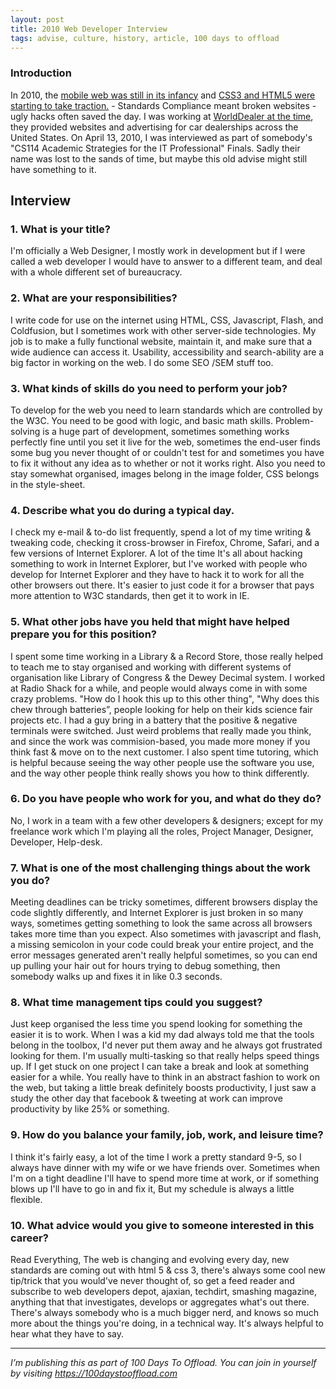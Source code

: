 ```yaml
---
layout: post
title: 2010 Web Developer Interview
tags: advise, culture, history, article, 100 days to offload
---
```


### Introduction

In 2010, the [mobile web was still in its
infancy](https://www.quirksmode.org/blog/archives/2010/09/state_of_mobile.html)
and [CSS3 and HTML5 were starting to take
traction.](https://webdirections.org/sotw10/) - Standards Compliance meant
broken websites - ugly hacks often saved the day. I was working at [WorldDealer
at the
time](https://web.archive.org/web/20100325215512/http://worlddealer.net/), they
provided websites and advertising for car dealerships across the United States.
On April 13, 2010, I was interviewed as part of somebody's "CS114 Academic
Strategies for the IT Professional" Finals. Sadly their name was lost to the
sands of time, but maybe this old advise might still have something to it.

## Interview

### 1. What is your title?

I'm officially a Web Designer, I mostly work in development but if I were
called a web developer I would have to answer to a different team, and deal
with a whole different set of bureaucracy.



### 2. What are your responsibilities?

I write code for use on the internet using HTML, CSS, Javascript, Flash, and
Coldfusion, but I sometimes work with other server-side technologies. My job is
to make a fully functional website, maintain it, and make sure that a wide
audience can access it. Usability, accessibility and search-ability are a big
factor in working on the web.  I do some SEO /SEM stuff too.



### 3. What kinds of skills do you need to perform your job?

To develop for the web you need to learn standards which are controlled by the
W3C. You need to be good with logic, and basic math skills. Problem-solving is
a huge part of development, sometimes something works perfectly fine until you
set it live for the web, sometimes the end-user finds some bug you never
thought of or couldn't test for and sometimes you have to fix it without any
idea as to whether or not it works right. Also you need to stay somewhat
organised, images belong in the image folder, CSS belongs in the style-sheet.



### 4. Describe what you do during a typical day.

I check my e-mail &amp; to-do list frequently, spend a lot of my time writing
&amp; tweaking code, checking it cross-browser in Firefox, Chrome, Safari, and
a few versions of Internet Explorer. A lot of the time It's all about hacking
something to work in Internet Explorer, but I've worked with people who develop
for Internet Explorer and they have to hack it to work for all the other
browsers out there. It's easier to just code it for a browser that pays more
attention to W3C standards, then get it to work in IE.



### 5. What other jobs have you held that might have helped prepare you for this position?

I spent some time working in a Library &amp; a Record Store, those really
helped to teach me to stay organised and working with different systems of
organisation like Library of Congress &amp; the Dewey Decimal system. I worked
at Radio Shack for a while, and people would always come in with some crazy
problems. "How do I hook this up to this other thing", "Why does this chew
through batteries”, people looking for help on their kids science fair projects
etc. I had a guy bring in a battery that the positive &amp; negative terminals
were switched. Just weird problems that really made you think, and since the
work was commision-based, you made more money if you think fast &amp; move on
to the next customer. I also spent time tutoring, which is helpful because
seeing the way other people use the software you use, and the way other people
think really shows you how to think differently.


### 6. Do you have people who work for you, and what do they do?

No, I work in a team with a few other developers &amp; designers; except for my
freelance work which I'm playing all the roles, Project Manager, Designer,
Developer, Help-desk.



### 7. What is one of the most challenging things about the work you do?

Meeting deadlines can be tricky sometimes, different browsers display the code
slightly differently, and Internet Explorer is just broken in so many ways,
sometimes getting something to look the same across all browsers takes more
time than you expect. Also sometimes with javascript and flash, a missing
semicolon in your code could break your entire project, and the error messages
generated aren't really helpful sometimes, so you can end up pulling your hair
out for hours trying to debug something, then somebody walks up and fixes it in
like 0.3 seconds.



### 8. What time management tips could you suggest?

Just keep organised the less time you spend looking for something the easier it
is to work. When I was a kid my dad always told me that the tools belong in the
toolbox, I'd never put them away and he always got frustrated looking for them.
I'm usually multi-tasking so that really helps speed things up. If I get stuck
on one project I can take a break and look at something easier for a while. You
really have to think in an abstract fashion to work on the web, but taking a
little break definitely boosts productivity, I just saw a study the other day
that facebook &amp; tweeting at work can improve productivity by like 25% or
something.



### 9. How do you balance your family, job, work, and leisure time?

I think it's fairly easy, a lot of the time I work a pretty standard 9-5, so I
always have dinner with my wife or we have friends over. Sometimes when I'm on
a tight deadline I'll have to spend more time at work, or if something blows up
I'll have to go in and fix it, But my schedule is always a little flexible.



### 10. What advice would you give to someone interested in this career?

Read Everything, The web is changing and evolving every day, new standards are
coming out with html 5 &amp; css 3, there's always some cool new tip/trick that
you would've never thought of, so get a feed reader and subscribe to web
developers depot, ajaxian, techdirt, smashing magazine, anything that that
investigates, develops or aggregates what's out there. There's always somebody
who is a much bigger nerd, and knows so much more about the things you're
doing, in a technical way. It's always helpful to hear what they have to say.


---

*I’m publishing this as part of 100 Days To Offload. You can join in yourself by visiting <https://100daystooffload.com>*
